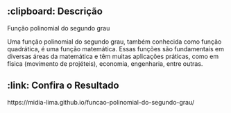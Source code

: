 <h2>:clipboard: Descrição</h2>
<p>Função polinomial do segundo grau</p>
Uma função polinomial do segundo grau, também conhecida como função quadrática, é uma função matemática.
Essas funções são fundamentais em diversas áreas da matemática e têm muitas aplicações práticas, como em física (movimento de projéteis), economia, engenharia, entre outras.

<h2>:link: Confira o Resultado</h2>  
https://midia-lima.github.io/funcao-polinomial-do-segundo-grau/


